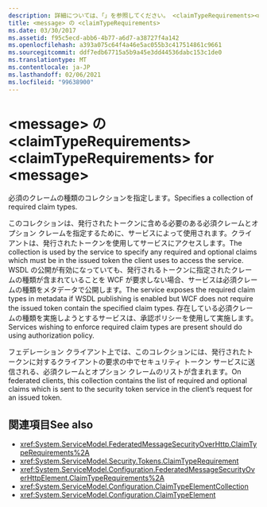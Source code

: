 ```yaml
---
description: 詳細については、「」を参照してください。 <claimTypeRequirements><message>
title: <message> の <claimTypeRequirements>
ms.date: 03/30/2017
ms.assetid: f95c5ecd-abb6-4b77-a6d7-a38727f4a142
ms.openlocfilehash: a393a075c64f4a46e5ac055b3c417514861c9661
ms.sourcegitcommit: ddf7edb67715a5b9a45e3dd44536dabc153c1de0
ms.translationtype: MT
ms.contentlocale: ja-JP
ms.lasthandoff: 02/06/2021
ms.locfileid: "99638900"
---
```

# <a name="claimtyperequirements-for-message"></a><span data-ttu-id="603e6-103">\<message> の \<claimTypeRequirements></span><span class="sxs-lookup"><span data-stu-id="603e6-103">\<claimTypeRequirements> for \<message></span></span>

<span data-ttu-id="603e6-104">必須のクレームの種類のコレクションを指定します。</span><span class="sxs-lookup"><span data-stu-id="603e6-104">Specifies a collection of required claim types.</span></span>  
  
 <span data-ttu-id="603e6-105">このコレクションは、発行されたトークンに含める必要のある必須クレームとオプション クレームを指定するために、サービスによって使用されます。クライアントは、発行されたトークンを使用してサービスにアクセスします。</span><span class="sxs-lookup"><span data-stu-id="603e6-105">The collection is used by the service to specify any required and optional claims which must be in the issued token the client uses to access the service.</span></span> <span data-ttu-id="603e6-106">WSDL の公開が有効になっていても、発行されるトークンに指定されたクレームの種類が含まれていることを WCF が要求しない場合、サービスは必須クレームの種類をメタデータで公開します。</span><span class="sxs-lookup"><span data-stu-id="603e6-106">The service exposes the required claim types in metadata if WSDL publishing is enabled but WCF does not require the issued token contain the specified claim types.</span></span> <span data-ttu-id="603e6-107">存在している必須クレームの種類を実施しようとするサービスは、承認ポリシーを使用して実施します。</span><span class="sxs-lookup"><span data-stu-id="603e6-107">Services wishing to enforce required claim types are present should do using authorization policy.</span></span>  
  
 <span data-ttu-id="603e6-108">フェデレーション クライアント上では、このコレクションには、発行されたトークンに対するクライアントの要求の中でセキュリティ トークン サービスに送信される、必須クレームとオプション クレームのリストが含まれます。</span><span class="sxs-lookup"><span data-stu-id="603e6-108">On federated clients, this collection contains the list of required and optional claims which is sent to the security token service in the client’s request for an issued token.</span></span>  
  
## <a name="see-also"></a><span data-ttu-id="603e6-109">関連項目</span><span class="sxs-lookup"><span data-stu-id="603e6-109">See also</span></span>

- <xref:System.ServiceModel.FederatedMessageSecurityOverHttp.ClaimTypeRequirements%2A>
- <xref:System.ServiceModel.Security.Tokens.ClaimTypeRequirement>
- <xref:System.ServiceModel.Configuration.FederatedMessageSecurityOverHttpElement.ClaimTypeRequirements%2A>
- <xref:System.ServiceModel.Configuration.ClaimTypeElementCollection>
- <xref:System.ServiceModel.Configuration.ClaimTypeElement>
